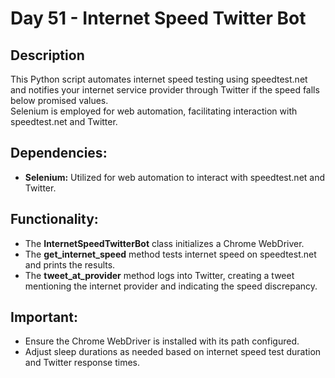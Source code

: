 # Day 51 - Internet Speed Twitter Bot

## Description
This Python script automates internet speed testing using speedtest.net and notifies your internet service provider through Twitter if the speed falls below promised values.  
Selenium is employed for web automation, facilitating interaction with speedtest.net and Twitter.

## Dependencies:
- **Selenium:** Utilized for web automation to interact with speedtest.net and Twitter.

## Functionality:
- The **InternetSpeedTwitterBot** class initializes a Chrome WebDriver.
- The **get_internet_speed** method tests internet speed on speedtest.net and prints the results.
- The **tweet_at_provider** method logs into Twitter, creating a tweet mentioning the internet provider and indicating the speed discrepancy.

## Important:
- Ensure the Chrome WebDriver is installed with its path configured.
- Adjust sleep durations as needed based on internet speed test duration and Twitter response times.
